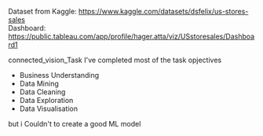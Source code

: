 Dataset from Kaggle: https://www.kaggle.com/datasets/dsfelix/us-stores-sales<br>
Dashboard: https://public.tableau.com/app/profile/hager.atta/viz/USstoresales/Dashboard1

 connected_vision_Task
 I've completed most of the task opjectives
- Business Understanding 
- Data Mining
- Data Cleaning
- Data Exploration 
- Data Visualisation

but i Couldn't to create a good ML model
